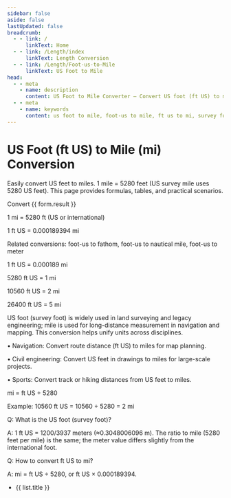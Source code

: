 ```yaml
---
sidebar: false
aside: false
lastUpdated: false
breadcrumb:
  - - link: /
      linkText: Home
  - - link: /Length/index
      linkText: Length Conversion
  - - link: /Length/Foot-us-to-Mile
      linkText: US Foot to Mile
head:
  - - meta
    - name: description
      content: US Foot to Mile Converter — Convert US foot (ft US) to mile (mi) with precise formulas and tables. Suitable for mapping, navigation, and engineering measurements.
  - - meta
    - name: keywords
      content: us foot to mile, foot-us to mile, ft us to mi, survey foot, length converter, unit conversion, imperial units, navigation, mapping
---
```


# US Foot (ft US) to Mile (mi) Conversion

Easily convert US feet to miles. 1 mile = 5280 feet (US survey mile uses 5280 US feet). This page provides formulas, tables, and practical scenarios.

<script setup>
import { reactive } from 'vue'
import { NCard, NButton, NForm, NFormItem, NInputNumber, NGrid, NGi, NTag } from 'naive-ui'
import { Length } from '../files'
const seoKey = [
  'Unit converter','Unit conversion','US foot to mile','survey foot','navigation','mapping','measurement conversion','engineering'
]
const form = reactive({ title: 'US Foot to Mile Conversion', value: 0, result: 0 })
const convertHandler = () => {
  if (!form.value && form.value !== 0) return (form.result = 'Please enter a valid number.')
  form.result = `${form.value} ft US = ${(form.value / 5280).toFixed(6)} mi`
}
</script>

<n-grid cols="1 s:1 m:1 l:1 xl:2 2xl:2" x-gap="40">
  <n-gi>
    <n-card :hoverable="true" :bordered="false" size="huge" :title="form.title">
      <n-form label-placement="left" label-width="auto" require-mark-placement="right-hanging" :style="{ maxWidth: '640px' }">
        <n-form-item label="US Foot (ft US)">
          <n-input-number v-model:value="form.value" clearable placeholder="Enter US feet" />
        </n-form-item>
        <n-form-item>
          <n-button type="primary" @click="convertHandler">Convert</n-button>
        </n-form-item>
        <n-form-item label="Result">
          <n-tag type="success">{{ form.result }}</n-tag>
        </n-form-item>
      </n-form>
      <template #footer>
        <div style="display: inline-block">
          SEO: US foot to mile keywords —
          <span v-for="(item, index) in seoKey" :key="index">{{ item }}, </span>
        </div>
      </template>
    </n-card>
  </n-gi>
  <n-gi>
    <n-grid cols="1 s:1 m:1 l:1 xl:2 2xl:2" x-gap="40">
      <n-gi>
        <n-card :bordered="false" :hoverable="true" title="Common Conversion Formulas">
          <p>1 mi = 5280 ft (US or international)</p>
          <p>1 ft US = 0.000189394 mi</p>
          <p>Related conversions: foot-us to fathom, foot-us to nautical mile, foot-us to meter</p>
        </n-card>
      </n-gi>
      <n-gi>
        <n-card :bordered="false" :hoverable="true" title="Basic Conversion Table">
          <p>1 ft US = 0.000189 mi</p>
          <p>5280 ft US = 1 mi</p>
          <p>10560 ft US = 2 mi</p>
          <p>26400 ft US = 5 mi</p>
        </n-card>
      </n-gi>
      <n-gi>
        <n-card :bordered="false" :hoverable="true" title="Practical Applications">
          <p>
            US foot (survey foot) is widely used in land surveying and legacy engineering; mile is used for long-distance measurement in navigation and mapping. This conversion helps unify units across disciplines.
          </p>
          <p>
            • Navigation: Convert route distance (ft US) to miles for map planning.
          </p>
          <p>
            • Civil engineering: Convert US feet in drawings to miles for large-scale projects.
          </p>
          <p>
            • Sports: Convert track or hiking distances from US feet to miles.
          </p>
        </n-card>
      </n-gi>
      <n-gi>
        <n-card :bordered="false" :hoverable="true" title="Conversion Formula">
          <p>mi = ft US ÷ 5280</p>
          <p>Example: 10560 ft US = 10560 ÷ 5280 = 2 mi</p>
        </n-card>
      </n-gi>
      <n-gi>
        <n-card :hoverable="true" :bordered="false" title="Frequently Asked Questions">
          <p>Q: What is the US foot (survey foot)?</p>
          <p>A: 1 ft US = 1200/3937 meters (≈0.3048006096 m). The ratio to mile (5280 feet per mile) is the same; the meter value differs slightly from the international foot.</p>
          <p>Q: How to convert ft US to mi?</p>
          <p>A: mi = ft US ÷ 5280, or ft US × 0.000189394.</p>
        </n-card>
      </n-gi>
    </n-grid>
  </n-gi>
</n-grid>

<n-grid cols="1 200:2 600:3 800:4 1200:5" x-gap="20" y-gap="20">
  <n-gi v-for="(item, index) in Length" :key="index">
    <n-card :title="item.title" :bordered="false" :hoverable="true">
      <ul style="padding-left: 20px">
        <li v-for="(list, key) in item.list" :key="key"><a :href="list.link">{{ list.title }}</a></li>
      </ul>
    </n-card>
  </n-gi>
</n-grid>